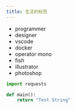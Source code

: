 ```yaml
---
title: 生活的标签
---
```


- programmer
- designer
- vscode
- docker
- operator mono
- fish
- illustrator
- photoshop

```python
import requests

def main():
    return "Test String"
```
